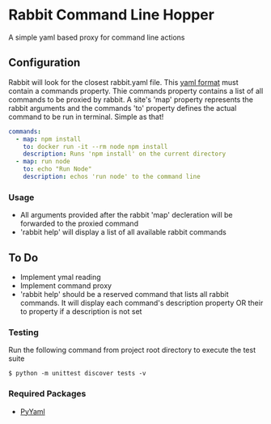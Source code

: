 # Rabbit Command Line Hopper
A simple yaml based proxy for command line actions

## Configuration
Rabbit will look for the closest rabbit.yaml file. This [yaml format](http://docs.ansible.com/YAMLSyntax.html) must contain a commands property. Thie commands property contains a list of all commands to be proxied by rabbit. A site's 'map' property represents the rabbit arguments and the commands 'to' property defines the actual command to be run in terminal. Simple as that!

```yaml
commands:
  - map: npm install
    to: docker run -it --rm node npm install
    description: Runs 'npm install' on the current directory
  - map: run node
    to: echo "Run Node"
    description: echos 'run node' to the command line
```

### Usage
- All arguments provided after the rabbit 'map' decleration will be forwarded to the proxied command
- 'rabbit help' will display a list of all available rabbit commands

## To Do
- Implement ymal reading
- Implement command proxy
- 'rabbit help' should be a reserved command that lists all rabbit commands. It will display each command's description property OR their to property if a description is not set


### Testing
Run the following command from project root directory to execute the test suite

	$ python -m unittest discover tests -v

### Required Packages
- [PyYaml](http://pyyaml.org/)

